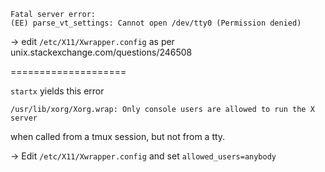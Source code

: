 ```
Fatal server error:
(EE) parse_vt_settings: Cannot open /dev/tty0 (Permission denied)
```

-> edit `/etc/X11/Xwrapper.config` as per unix.stackexchange.com/questions/246508

====================

`startx` yields this error

`/usr/lib/xorg/Xorg.wrap: Only console users are allowed to run the X server`

when called from a tmux session, but not from a tty.

-> Edit `/etc/X11/Xwrapper.config` and set `allowed_users=anybody`